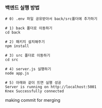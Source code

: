 ### 백엔드 실행 방법

```shell
# 0) .env 파일 공유받아서 back/src폴더에 추가하기

# 1) back 폴더로 이동하기
cd back

# 2) 패키지 설치해주기
npm install

# 3) src 폴더로 이동하기
cd src

# 4) server.js 실행하기
node app.js

# 5) 아래와 같이 뜨면 실행 성공
Server is running on http://localhost:5001
Knex Successfully connected
```
making commit for merging
